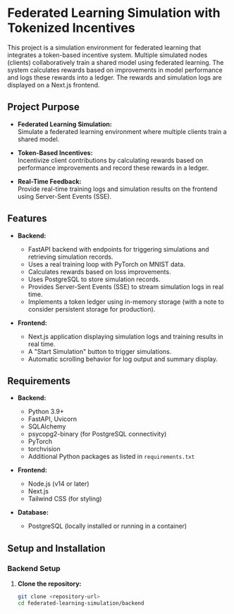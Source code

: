 # Federated Learning Simulation with Tokenized Incentives

This project is a simulation environment for federated learning that integrates a token-based incentive system. Multiple simulated nodes (clients) collaboratively train a shared model using federated learning. The system calculates rewards based on improvements in model performance and logs these rewards into a ledger. The rewards and simulation logs are displayed on a Next.js frontend.

## Project Purpose

- **Federated Learning Simulation:**  
  Simulate a federated learning environment where multiple clients train a shared model.
  
- **Token-Based Incentives:**  
  Incentivize client contributions by calculating rewards based on performance improvements and record these rewards in a ledger.

- **Real-Time Feedback:**  
  Provide real-time training logs and simulation results on the frontend using Server-Sent Events (SSE).

## Features

- **Backend:**  
  - FastAPI backend with endpoints for triggering simulations and retrieving simulation records.
  - Uses a real training loop with PyTorch on MNIST data.
  - Calculates rewards based on loss improvements.
  - Uses PostgreSQL to store simulation records.
  - Provides Server-Sent Events (SSE) to stream simulation logs in real time.
  - Implements a token ledger using in-memory storage (with a note to consider persistent storage for production).

- **Frontend:**  
  - Next.js application displaying simulation logs and training results in real time.
  - A "Start Simulation" button to trigger simulations.
  - Automatic scrolling behavior for log output and summary display.

## Requirements

- **Backend:**  
  - Python 3.9+
  - FastAPI, Uvicorn
  - SQLAlchemy
  - psycopg2-binary (for PostgreSQL connectivity)
  - PyTorch
  - torchvision
  - Additional Python packages as listed in `requirements.txt`

- **Frontend:**  
  - Node.js (v14 or later)
  - Next.js
  - Tailwind CSS (for styling)

- **Database:**  
  - PostgreSQL (locally installed or running in a container)

## Setup and Installation

### Backend Setup

1. **Clone the repository:**

   ```bash
   git clone <repository-url>
   cd federated-learning-simulation/backend
